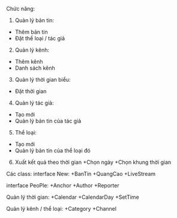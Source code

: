 Chức năng:
1. Quản lý bản tin:
  + Thêm bản tin 
  + Đặt thể loại / tác giả
2. Quản lý kênh:
  + Thêm kênh
  + Danh sách kênh
3. Quản lý thời gian biểu:
  + Đặt thời gian
4. Quản lý tác giả:
  + Tạo mới
  + Quản lý bản tin của tác giả
5. Thể loại:
  + Tạo mới
  + Quản lý bản tin của thể loại đó
6. Xuất kết quả theo thời gian
  +Chọn ngày
  +Chọn khung thời gian

Các class:
interface New:
+BanTin
+QuangCao
+LiveStream

interface PeoPle:
+Anchor
+Author
+Reporter

Quản lý thời gian:
+Calendar
+CalendarDay
+SetTime

Quản lý kênh / thể loại:
+Category
+Channel



